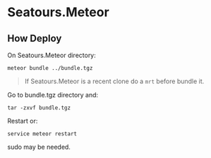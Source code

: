 Seatours.Meteor
===============

How Deploy
----------

On Seatours.Meteor directory:

`meteor bundle ../bundle.tgz`

> If Seatours.Meteor is a recent clone do a `mrt` before bundle it.

Go to bundle.tgz directory and:

`tar -zxvf bundle.tgz`

Restart or:

`service meteor restart`

sudo may be needed.

